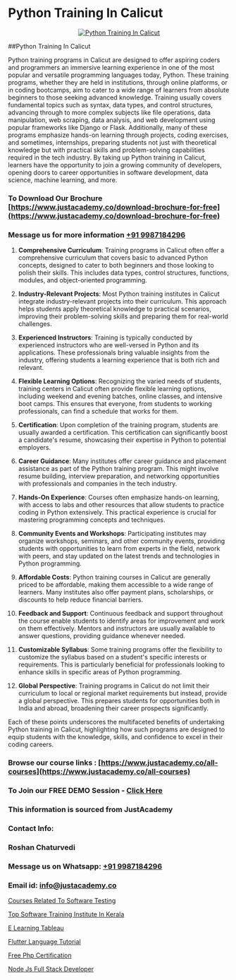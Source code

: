 # Python Training In Calicut

<p align="center">
  <a href="https://justacademy.co/course-detail/python-training">
    <img src="https://justacademy.co/storage2/course_image/1709713400_course_image.webp" alt="Python Training In Calicut">
  </a>
</p>
##Python Training In Calicut

Python training programs in Calicut are designed to offer aspiring coders and programmers an immersive learning experience in one of the most popular and versatile programming languages today, Python. These training programs, whether they are held in institutions, through online platforms, or in coding bootcamps, aim to cater to a wide range of learners from absolute beginners to those seeking advanced knowledge. Training usually covers fundamental topics such as syntax, data types, and control structures, advancing through to more complex subjects like file operations, data manipulation, web scraping, data analysis, and web development using popular frameworks like Django or Flask. Additionally, many of these programs emphasize hands-on learning through projects, coding exercises, and sometimes, internships, preparing students not just with theoretical knowledge but with practical skills and problem-solving capabilities required in the tech industry. By taking up Python training in Calicut, learners have the opportunity to join a growing community of developers, opening doors to career opportunities in software development, data science, machine learning, and more.
### To Download Our Brochure [https://www.justacademy.co/download-brochure-for-free](https://www.justacademy.co/download-brochure-for-free)
### Message us for more information [+91 9987184296](https://api.whatsapp.com/send?phone=919987184296)
1) **Comprehensive Curriculum**: Training programs in Calicut often offer a comprehensive curriculum that covers basic to advanced Python concepts, designed to cater to both beginners and those looking to polish their skills. This includes data types, control structures, functions, modules, and object-oriented programming.

2) **Industry-Relevant Projects**: Most Python training institutes in Calicut integrate industry-relevant projects into their curriculum. This approach helps students apply theoretical knowledge to practical scenarios, improving their problem-solving skills and preparing them for real-world challenges.

3) **Experienced Instructors**: Training is typically conducted by experienced instructors who are well-versed in Python and its applications. These professionals bring valuable insights from the industry, offering students a learning experience that is both rich and relevant.

4) **Flexible Learning Options**: Recognizing the varied needs of students, training centers in Calicut often provide flexible learning options, including weekend and evening batches, online classes, and intensive boot camps. This ensures that everyone, from students to working professionals, can find a schedule that works for them.

5) **Certification**: Upon completion of the training program, students are usually awarded a certification. This certification can significantly boost a candidate's resume, showcasing their expertise in Python to potential employers.

6) **Career Guidance**: Many institutes offer career guidance and placement assistance as part of the Python training program. This might involve resume building, interview preparation, and networking opportunities with professionals and companies in the tech industry.

7) **Hands-On Experience**: Courses often emphasize hands-on learning, with access to labs and other resources that allow students to practice coding in Python extensively. This practical experience is crucial for mastering programming concepts and techniques.

8) **Community Events and Workshops**: Participating institutes may organize workshops, seminars, and other community events, providing students with opportunities to learn from experts in the field, network with peers, and stay updated on the latest trends and technologies in Python programming.

9) **Affordable Costs**: Python training courses in Calicut are generally priced to be affordable, making them accessible to a wide range of learners. Many institutes also offer payment plans, scholarships, or discounts to help reduce financial barriers.

10) **Feedback and Support**: Continuous feedback and support throughout the course enable students to identify areas for improvement and work on them effectively. Mentors and instructors are usually available to answer questions, providing guidance whenever needed.

11) **Customizable Syllabus**: Some training programs offer the flexibility to customize the syllabus based on a student's specific interests or requirements. This is particularly beneficial for professionals looking to enhance skills in specific areas of Python programming.

12) **Global Perspective**: Training programs in Calicut do not limit their curriculum to local or regional market requirements but instead, provide a global perspective. This prepares students for opportunities both in India and abroad, broadening their career prospects significantly.

Each of these points underscores the multifaceted benefits of undertaking Python training in Calicut, highlighting how such programs are designed to equip students with the knowledge, skills, and confidence to excel in their coding careers.

### Browse our course links : [https://www.justacademy.co/all-courses](https://www.justacademy.co/all-courses) 
### To Join our FREE DEMO Session - [Click Here](https://www.justacademy.co/register-for-course-demo)


### This information is sourced from JustAcademy
### Contact Info:
### Roshan Chaturvedi
### Message us on Whatsapp: [+91 9987184296](https://api.whatsapp.com/send?phone=919987184296)
### Email id: [info@justacademy.co](mailto:info@justacademy.co)
                
[Courses Related To Software Testing](https://www.linkedin.com/pulse/courses-related-software-testing-justacademy-coimbatore-tbqie?trackingId=r85Qur54mZWD3RvtVJxirQ%3D%3D&lipi=urn%3Ali%3Apage%3Ad_flagship3_company_admin%3By22MVqO%2BQeqrnkw6fmQaIA%3D%3D)

[Top Software Training Institute In Kerala](https://www.linkedin.com/pulse/top-software-training-institute-kerala-justacademy-chandigarh-bovkc?trackingId=O6O3eaMGT4fv%2F7%2BkPLMu5w%3D%3D&lipi=urn%3Ali%3Apage%3Ad_flagship3_company_admin%3BTi2FDDD5T5CPfUzvZmTgdQ%3D%3D)

[E Learning Tableau](https://medium.com/@prempja40/e-learning-tableau-aa5627420a79)

[Flutter Language Tutorial](https://medium.com/@justacademytraining/flutter-language-tutorial-cc6442459ce1?postPublishedType=initial)

[Free Php Certification](https://justacademyin.github.io/justacademy/free-php-certification)

[Node Js Full Stack Developer](https://justacademyin.github.io/Articles/Node-Js-Full-Stack-Developer)

